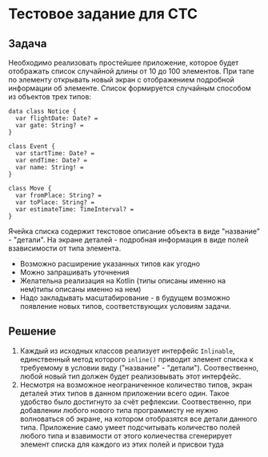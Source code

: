# Тестовое задание для СТС
## Задача
Необходимо реализовать простейшее приложение, которое будет отображать список случайной длины от 10 до 100 элементов. 
При тапе по элементу открывать новый экран с отображением подробной информации об элементе.
Список формируется случайным способом из объектов трех типов:
````
data class Notice {
  var flightDate: Date? =
  var gate: String? =
}

class Event {
  var startTime: Date? =
  var endTime: Date? =
  var name: String! =
}

class Move {
  var fromPlace: String? =
  var toPlace: String? =
  var estimateTime: TimeInterval? =
}
````
Ячейка списка содержит текстовое описание объекта в виде "название" - "детали". 
На экране деталей - подробная информация в виде полей взависимости от типа элемента.

* Возможно расширение указанных типов как угодно<br>
* Можно запрашивать уточнения<br>
* Желательна реализация на Kotlin (типы описаны именно на нем)типы описаны именно на нем)<br>
* Надо закладывать масштабирование - в будущем возможно появление новых типов, соответствующих условиям задачи.<br>

## Решение
1. Каждый из исходных классов реализует интерфейс ``Inlinable``, 
единственный метод которого ``inline()`` приводит элемент списка к требуемому в условии виду ("название" - "детали").
Соотвественно, любой новый тип должен будет реализовывать этот интерфейс.
2. Несмотря на возможное неограниченное количество типов, экран деталей этих типов в данном приложении всего один.
Такое удобство было достигнуто за счёт рефлексии. 
Соотвественно, при добавлении любого нового типа программисту не нужно волноваться об экране, на котором отобразятся все детали данного типа.
Приложение само умеет подсчитывать количество полей любого типа и взавимости от этого колиечества сгенерирует элемент списка для каждого из этих полей и присвои туда 
